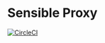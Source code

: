 # Sensible Proxy

[![CircleCI](https://circleci.com/gh/mateusz/sensible-proxy.svg?style=svg)](https://circleci.com/gh/mateusz/sensible-proxy)


